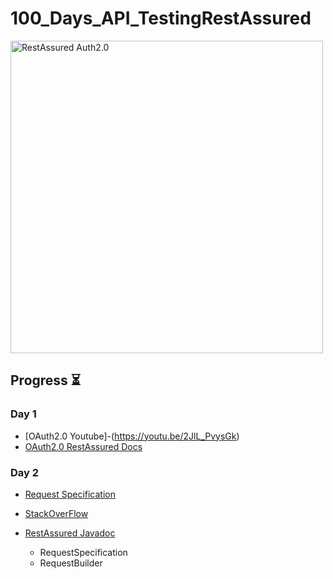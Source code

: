 # 100_Days_API_TestingRestAssured

<img src="https://dz2cdn1.dzone.com/storage/temp/14642014-1618855956521.png" alt="RestAssured Auth2.0" width="500px;"/>


##  Progress ⏳

### Day 1

- [OAuth2.0 Youtube]-(https://youtu.be/2JlL_PvysGk)
- [OAuth2.0 RestAssured Docs](https://github.com/rest-assured/rest-assured/wiki/Usage#oauth)

### Day 2
- [Request Specification](https://youtu.be/Xhswpwvu7o4)
- [StackOverFlow](https://stackoverflow.com/questions/54130713/can-we-build-requestspecification-of-io-restassured-in-step-by-step-manner)</a>
- [RestAssured Javadoc](https://www.javadoc.io/doc/io.rest-assured/rest-assured/latest/io/restassured/specification/RequestSpecification.html#spec-io.restassured.specification.RequestSpecification-)

    - RequestSpecification
    - RequestBuilder
